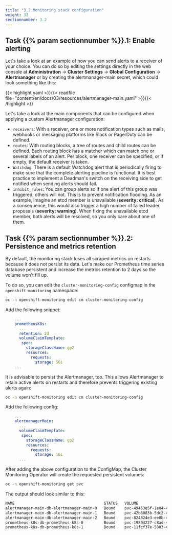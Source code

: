 ```yaml
---
title: "3.2 Monitoring stack configuration"
weight: 32
sectionnumber: 3.2
---
```


## Task {{% param sectionnumber %}}.1: Enable alerting

Let's take a look at an example of how you can send alerts to a receiver of your choice. You can do so by editing the settings directly in the web console at **Administration** -> **Cluster Settings** -> **Global Configuration** -> **Alertmanager** or by creating the alertmanager-main secret, which could look something like this:

{{< highlight yaml >}}{{< readfile file="content/en/docs/03/resources/alertmanager-main.yaml" >}}{{< /highlight >}}

Let's take a look at the main components that can be configured when applying a custom Alertmanager configuration:

* `receivers`: With a receiver, one or more notification types such as mails, webhooks or messaging platforms like Slack or PagerDuty can be defined.
* `routes`: With routing blocks, a tree of routes and child routes can be defined. Each routing block has a matcher which can match one or several labels of an alert. Per block, one receiver can be specified, or if empty, the default receiver is taken.
* `Watchdog`: There is a default Watchdog alert that is periodically firing to make sure that the complete alerting pipeline is functional. It is best practice to implement a Deadman's switch on the receiving side to get notified when sending alerts should fail.
* `inhibit_rules`: You can group alerts so if one alert of this group was triggered, others will not. This is to prevent notification flooding. As an example, imagine an etcd member is unavailable (**severity: critical**). As a consequence, this would also trigger a high number of failed leader proposals (**severity: warning**). When fixing the unavailable etcd member, both alerts will be resolved, so you only care about one of them.


## Task {{% param sectionnumber %}}.2: Persistence and metrics retention

By default, the monitoring stack loses all scraped metrics on restarts because it does not persist its data. Let's make our Prometheus time series database persistent and increase the metrics retention to 2 days so the volume won't fill up.

To do so, you can edit the `cluster-monitoring-config` configmap in the `openshift-monitoring` namespace:

```bash
oc -n openshift-monitoring edit cm cluster-monitoring-config
```

Add the following snippet:

```yaml
    ...
    prometheusK8s:
      ...
      retention: 2d
      volumeClaimTemplate:
       spec:
         storageClassName: gp2
         resources:
           requests:
             storage: 5Gi
    ...
```

It is advisable to persist the Alertmanager, too. This allows Alertmanager to retain active alerts on restarts and therefore prevents triggering existing alerts again:

```bash
oc -n openshift-monitoring edit cm cluster-monitoring-config
```

Add the following config:

```yaml
    ...
    alertmanagerMain:
      ...
      volumeClaimTemplate:
       spec:
         storageClassName: gp2
         resources:
           requests:
             storage: 1Gi
      ...
```

After adding the above configuration to the ConfigMap, the Cluster Monitoring Operator will create the requested persistent volumes:

```bash
oc -n openshift-monitoring get pvc
```

The output should look similar to this:

```bash
NAME                                       STATUS   VOLUME                                     CAPACITY   ACCESS MODES   STORAGECLASS   AGE
alertmanager-main-db-alertmanager-main-0   Bound    pvc-49453e5f-1e04-4d00-88cb-cd04528c9700   1Gi        RWO            gp2            5m43s
alertmanager-main-db-alertmanager-main-1   Bound    pvc-42b8083b-5dc2-4218-a8e2-15111e0a87e7   1Gi        RWO            gp2            5m43s
alertmanager-main-db-alertmanager-main-2   Bound    pvc-824824e3-ee0b-49c6-a786-3efd86055acb   1Gi        RWO            gp2            5m42s
prometheus-k8s-db-prometheus-k8s-0         Bound    pvc-19894227-c8ad-4ac3-a793-71a4a409fd23   5Gi        RWO            gp2            6m32s
prometheus-k8s-db-prometheus-k8s-1         Bound    pvc-11fcf37e-5803-41e7-95ae-f2779010b201   5Gi        RWO            gp2            6m32s
```
